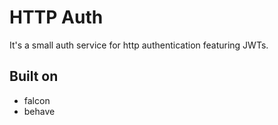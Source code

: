 # HTTP Auth

It's a small auth service for http authentication featuring JWTs.


## Built on

- falcon
- behave